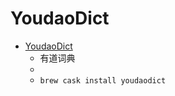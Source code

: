 # YoudaoDict
- [YoudaoDict](https://cidian.youdao.com/index-mac.html)
  -  有道词典
  - 
  - `brew cask install youdaodict`
